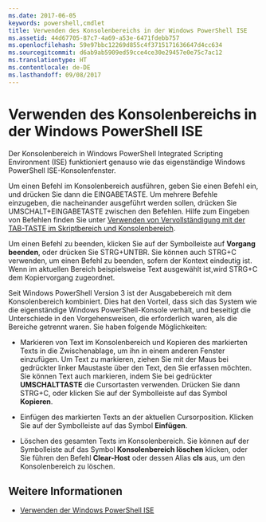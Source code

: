 ```yaml
---
ms.date: 2017-06-05
keywords: powershell,cmdlet
title: Verwenden des Konsolenbereichs in der Windows PowerShell ISE
ms.assetid: 44d67705-87c7-4a69-a53e-6471fdebb757
ms.openlocfilehash: 59e97bbc12269d855c4f3715171636647d4cc634
ms.sourcegitcommit: d6ab9ab5909ed59cce4ce30e29457e0e75c7ac12
ms.translationtype: HT
ms.contentlocale: de-DE
ms.lasthandoff: 09/08/2017
---
```

# <a name="how-to-use-the-console-pane-in-the-windows-powershell-ise"></a>Verwenden des Konsolenbereichs in der Windows PowerShell ISE
Der Konsolenbereich in Windows PowerShell Integrated Scripting Environment (ISE) funktioniert genauso wie das eigenständige Windows PowerShell ISE-Konsolenfenster.

Um einen Befehl im Konsolenbereich ausführen, geben Sie einen Befehl ein, und drücken Sie dann die EINGABETASTE. Um mehrere Befehle einzugeben, die nacheinander ausgeführt werden sollen, drücken Sie UMSCHALT+EINGABETASTE zwischen den Befehlen. Hilfe zum Eingeben von Befehlen finden Sie unter [Verwenden von Vervollständigung mit der TAB-TASTE im Skriptbereich und Konsolenbereich](How-to-Use-Tab-Completion-in-the-Script-Pane-and-Console-Pane.md).

Um einen Befehl zu beenden, klicken Sie auf der Symbolleiste auf **Vorgang beenden**, oder drücken Sie STRG+UNTBR. Sie können auch STRG+C verwenden, um einen Befehl zu beenden, sofern der Kontext eindeutig ist. Wenn im aktuellen Bereich beispielsweise Text ausgewählt ist,wird STRG+C dem Kopiervorgang zugeordnet.

Seit Windows PowerShell Version 3 ist der Ausgabebereich mit dem Konsolenbereich kombiniert. Dies hat den Vorteil, dass sich das System wie die eigenständige Windows PowerShell-Konsole verhält, und beseitigt die Unterschiede in den Vorgehensweisen, die erforderlich waren, als die Bereiche getrennt waren. Sie haben folgende Möglichkeiten:

- Markieren von Text im Konsolenbereich und Kopieren des markierten Texts in die Zwischenablage, um ihn in einem anderen Fenster einzufügen. Um Text zu markieren, ziehen Sie mit der Maus bei gedrückter linker Maustaste über den Text, den Sie erfassen möchten. Sie können Text auch markieren, indem Sie bei gedrückter **UMSCHALTTASTE** die Cursortasten verwenden. Drücken Sie dann STRG+C, oder klicken Sie auf der Symbolleiste auf das Symbol **Kopieren**.

- Einfügen des markierten Texts an der aktuellen Cursorposition. Klicken Sie auf der Symbolleiste auf das Symbol **Einfügen**.

- Löschen des gesamten Texts im Konsolenbereich. Sie können auf der Symbolleiste auf das Symbol **Konsolenbereich löschen** klicken, oder Sie führen den Befehl **Clear-Host** oder dessen Alias **cls** aus, um den Konsolenbereich zu löschen.

## <a name="see-also"></a>Weitere Informationen
- [Verwenden der Windows PowerShell ISE](Using-the-Windows-PowerShell-ISE.md)

